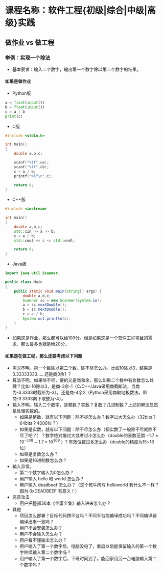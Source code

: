 # 课程名称：软件工程{初级|综合|中级|高级}实践

## 做作业 vs 做工程

### 举例：实现一个除法

- 基本要求：输入二个数字，输出第一个数字除以第二个数字的结果。

#### 如果是做作业

- Python版

```python
a = float(input())
b = float(input())
c = a / b
print(c)
```

- C版

```c
#include <stdio.h>

int main()
{
    double a,b,c;

    scanf("%lf",&a);
    scanf("%lf",&b);
    c = a / b;
    printf("%lf\n",c);

    return 0;
}

```

- C++版

```c++
#include <iostream>

int main()
{
    double a,b,c;
    std::cin >> a >> b;
    c = a / b;
    std::cout << c << std::endl;

    return 0;
}
```

- Java版

```java
import java.util.Scanner;

public class Main
{
	public static void main(String[] args) {
        double a,b,c;
        Scanner sc = new Scanner(System.in);
        a = sc.nextDouble();
        b = sc.nextDouble();
        c = a / b;
		System.out.println(c);
	}
}

```

- 如果这是作业，那么都可以给100分。但是如果这是一个软件工程项目的需求，那么最多也就是给20分。

#### 如果是在做工程，那么还要考虑以下问题

- 需求不明。第一个数除以第二个数，除不尽怎么办。比如10除以3，结果是3.33333333……还是商3余1 ？
- 算法不明。如果除不尽，要的又是商和余，那么如果二个数中有负数怎么处理？比如-10除以3，是商-3余-1（C/C++/Java采用商截断法，当商为-3.3333时截断为-3），还是商-4余2（Python采用商取地板数法，即商-3.3333向下取整为-4）。
- 输入不明。输入二个数字，是整数？实数？复数？几进制数？上述的解法显然是处理实数的。
  - 如果是整数，就有以下问题：除不尽怎么办？数字过大怎么办（32bits？64bits？4000位？）
  - 如果是实数，就有以下问题：除不尽怎么办（都实数了一般除不尽就除不尽了吧？）？数字绝对值过大或者过小怎么办（double的表数范围 $-1.7 \times 10^{-308}$ ~ $1.7 \times 10^{308}$ ）? 有效位数过多怎么办（double的精度为15~16位）
  - 如果是复数怎么办？
  - 如果是16进制数怎么办？
- 输入异常。
  - 第二个数字输入为0怎么办？
  - 用户输入 hello 和 world 怎么办？
  - 用户输入 deadbeef 怎么办？（这个死牛肉与 helloworld 有什么不一样？因为 0xDEADBEEF 有意义！）
- 恶意攻击
  - 用户把整部36本《金庸全集》输入进来怎么办？
- 其他
  - 项目怎么部署？目标代码跨平台吗？不同平台能编译成功吗？不同编译器编译出来一致吗？
  - 用户不会安装怎么办？
  - 用户不会输入怎么办？
  - 用户看不懂输出怎么办？
  - 用户输入了第一个数字后，电脑没电了，重启以后能保留输入的第一个数字继续输入第二个数字吗？
  - 用户输入了第一个数字后，下班时间到了，能回家用另一台电脑输入第二个数字吗？
